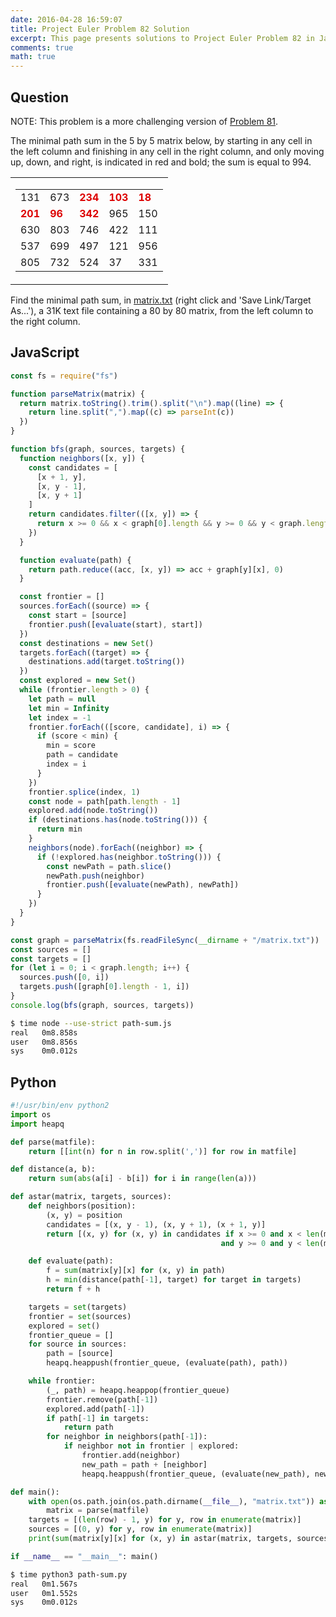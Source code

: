 ```yaml
---
date: 2016-04-28 16:59:07
title: Project Euler Problem 82 Solution
excerpt: This page presents solutions to Project Euler Problem 82 in JavaScript and Python.
comments: true
math: true
---
```



## Question

<p class="info">NOTE: This problem is a more challenging version of <a href="../81/">Problem 81</a>.</p>
<p>The minimal path sum in the 5 by 5 matrix below, by starting in any cell in the left column and finishing in any cell in the right column, and only moving up, down, and right, is indicated in red and bold; the sum is equal to 994.</p>
<table cellpadding="0" cellspacing="0" border="0" align="center">
<tbody><tr>
<td>
<table cellpadding="3" cellspacing="0" border="0">
<tbody><tr>
<td>131</td><td>673</td><td><span style="color:#dd0000;"><b>234</b></span></td><td><span style="color:#dd0000;"><b>103</b></span></td><td><span style="color:#dd0000;"><b>18</b></span></td>
</tr>
<tr>
<td><span style="color:#dd0000;"><b>201</b></span></td><td><span style="color:#dd0000;"><b>96</b></span></td><td><span style="color:#dd0000;"><b>342</b></span></td><td>965</td><td>150</td>
</tr>
<tr>
<td>630</td><td>803</td><td>746</td><td>422</td><td>111</td>
</tr>
<tr>
<td>537</td><td>699</td><td>497</td><td>121</td><td>956</td>
</tr>
<tr>
<td>805</td><td>732</td><td>524</td><td>37</td><td>331</td>
</tr>
</tbody></table>
</td>
</tr>
</tbody></table>
<p>Find the minimal path sum, in <a href="https://projecteuler.net/project/resources/p082_matrix.txt">matrix.txt</a> (right click and 'Save Link/Target As...'), a 31K text file containing a 80 by 80 matrix, from the left column to the right column.</p>






## JavaScript

```javascript
const fs = require("fs")

function parseMatrix(matrix) {
  return matrix.toString().trim().split("\n").map((line) => {
    return line.split(",").map((c) => parseInt(c))
  })
}

function bfs(graph, sources, targets) {
  function neighbors([x, y]) {
    const candidates = [
      [x + 1, y],
      [x, y - 1],
      [x, y + 1]
    ]
    return candidates.filter(([x, y]) => {
      return x >= 0 && x < graph[0].length && y >= 0 && y < graph.length
    })
  }

  function evaluate(path) {
    return path.reduce((acc, [x, y]) => acc + graph[y][x], 0)
  }

  const frontier = []
  sources.forEach((source) => {
    const start = [source]
    frontier.push([evaluate(start), start])
  })
  const destinations = new Set()
  targets.forEach((target) => {
    destinations.add(target.toString())
  })
  const explored = new Set()
  while (frontier.length > 0) {
    let path = null
    let min = Infinity
    let index = -1
    frontier.forEach(([score, candidate], i) => {
      if (score < min) {
        min = score
        path = candidate
        index = i
      }
    })
    frontier.splice(index, 1)
    const node = path[path.length - 1]
    explored.add(node.toString())
    if (destinations.has(node.toString())) {
      return min
    }
    neighbors(node).forEach((neighbor) => {
      if (!explored.has(neighbor.toString())) {
        const newPath = path.slice()
        newPath.push(neighbor)
        frontier.push([evaluate(newPath), newPath])
      }
    })
  }
}

const graph = parseMatrix(fs.readFileSync(__dirname + "/matrix.txt"))
const sources = []
const targets = []
for (let i = 0; i < graph.length; i++) {
  sources.push([0, i])
  targets.push([graph[0].length - 1, i])
}
console.log(bfs(graph, sources, targets))
```


```bash
$ time node --use-strict path-sum.js
real   0m8.858s
user   0m8.856s
sys    0m0.012s
```



## Python

```python
#!/usr/bin/env python2
import os
import heapq

def parse(matfile):
    return [[int(n) for n in row.split(',')] for row in matfile]

def distance(a, b):
    return sum(abs(a[i] - b[i]) for i in range(len(a)))

def astar(matrix, targets, sources):
    def neighbors(position):
        (x, y) = position
        candidates = [(x, y - 1), (x, y + 1), (x + 1, y)]
        return [(x, y) for (x, y) in candidates if x >= 0 and x < len(matrix)
                                               and y >= 0 and y < len(matrix[0])]

    def evaluate(path):
        f = sum(matrix[y][x] for (x, y) in path)
        h = min(distance(path[-1], target) for target in targets)
        return f + h

    targets = set(targets)
    frontier = set(sources)
    explored = set()
    frontier_queue = []
    for source in sources:
        path = [source]
        heapq.heappush(frontier_queue, (evaluate(path), path))

    while frontier:
        (_, path) = heapq.heappop(frontier_queue)
        frontier.remove(path[-1])
        explored.add(path[-1])
        if path[-1] in targets:
            return path
        for neighbor in neighbors(path[-1]):
            if neighbor not in frontier | explored:
                frontier.add(neighbor)
                new_path = path + [neighbor]
                heapq.heappush(frontier_queue, (evaluate(new_path), new_path))

def main():
    with open(os.path.join(os.path.dirname(__file__), "matrix.txt")) as matfile:
        matrix = parse(matfile)
    targets = [(len(row) - 1, y) for y, row in enumerate(matrix)]
    sources = [(0, y) for y, row in enumerate(matrix)]
    print(sum(matrix[y][x] for (x, y) in astar(matrix, targets, sources)))

if __name__ == "__main__": main()
```


```bash
$ time python3 path-sum.py
real   0m1.567s
user   0m1.552s
sys    0m0.012s
```


